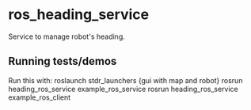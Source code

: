 # ros_heading_service
Service to manage robot's heading.

## Running tests/demos
Run this with:
roslaunch stdr_launchers {gui with map and robot}
rosrun heading_ros_service example_ros_service
rosrun heading_ros_service example_ros_client

